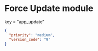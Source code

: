 # Force Update module

key = "app_update"
```json
{
  "priority": "medium",
  "version_code": "9"
}
```